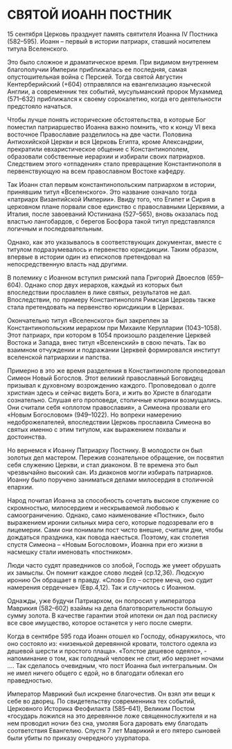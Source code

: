 # СВЯТОЙ ИОАНН ПОСТНИК

15 сентября Церковь празднует память святителя Иоанна IV Постника (582–595). Иоанн – первый в истории патриарх, ставший носителем титула Вселенского.

Это было сложное и драматическое время. При видимом внутреннем благополучии Империи приближалась ее последняя, самая опустошительная война с Персией. Тогда святой Августин Кентерберийский (+604) отправлялся на евангелизацию языческой Англии, а современник тех событий, мусульманский пророк Мухаммед (571–632) приближался к своему сорокалетию, когда его деятельности предстояло начаться.

Чтобы лучше понять исторические обстоятельства, в которые Бог поместил патриаршество Иоанна важно помнить, что к концу VI века восточное Православие разделилось на две части. Половина Антиохийской Церкви и вся Церковь Египта, кроме Александрии, прекратили евхаристическое общение с Константинополем, образовали собственные иерархии и избирали своих патриархов. Следствием этого «отпадения» стало превращение Константинополя в первенствующую на всем православном Востоке кафедру.

Так Иоанн стал первым константинопольским патриархом в истории, принявшим титул «Вселенского». Это название означало тогда «патриарх Византийской Империи». Ввиду того, что Египет и Сирия в церковном плане порвали свое единство с православными Церквями, а Италия, после завоеваний Юстиниана (527–565), вновь оказалась под властью лангобардов, с берегов Босфора такой титул представлялся логичным и последовательным.

Однако, как это указывалось в соответствующих документах, вместе с титулом подразумевалось и первенство юрисдикции. Таким образом, впервые в истории один из епископов претендовал на непосредственную власть над другими.

В полемику с Иоанном вступил римский папа Григорий Двоеслов (659–604). Однако спор двух иерархов, каждый из которых был впоследствии прославлен в лике святых, результатов не дал. Впоследствии, по примеру Константинополя Римская Церковь также стала претендовать на первенство юрисдикции в Церквах.

Окончательно титул «Вселенского» был закреплен за Константинопольским иерархом при Михаиле Керулларии (1043–1058). Этот патриарх, при котором в 1054 произошло разделение Церквей Востока и Запада, внес титул «Вселенский» в свою печать. Так во взаимном отчуждении и подражании Церквей формировался институт вселенской патриархии и папства.

Примерно в это же время разделения в Константинополе проповедовал Симеон Новый Богослов. Этот великий православный Боговидец призывал к духовному возрождению каждого. Проповедовал о долге христиан здесь и сейчас видеть Бога, и жить во Христе в благодати сознательно. Слушая его проповеди, столичные клирики возмущались. Они считали себя «оплотом православия», а Симеона прозвали его «Новым Богословом» (949–1022). Но вопреки намерению недоброжелателей, впоследствии Церковь прославила Симеона во святых именно с этим титулом, как выражением похвалы и достоинства.

Но вернемся к Иоанну Патриарху Постнику. В молодости он был золотых дел мастером. Пережив сознательное обращение, он посвятил себя служению Церкви, и стал диаконом. В те времена это был чрезвычайно высокий сан. Из диаконов могли избирать патриархов. Иоанну было поручено заниматься делами милосердия в столичной епархии.

Народ почитал Иоанна за способность сочетать высокое служение со скромностью, милосердием и нескрываемой любовью к самоограничению. Однако, само наименование «Постник», было выражением иронии сильных мира сего, которые подозревали его в лицемерии. Сами они понимали пост чисто внешне, считали дни, чтобы дождаться праздника, как повода наесться. Поэтому, как столетия спустя Симеона – «Новым Богословом», Иоанна при его жизни в насмешку стали именовать «постником».

Люди часто судят праведников со злобой, Господь же умеет обрушать их замыслы. Он помнит каждое слово людей (ср.12,36). Людскую иронию Он обращает в правду. «Слово Его – острее меча, оно судит намерения сердечные» (Евр.4,12). Так и случилось с Иоанном.

Однажды, уже будучи Патриархом, он попросил у императора Маврикия (582–602) взаймы на дела благотворительности большую сумму золота. В качестве гарантии этой ипотеки он дал под расписку все свое имущество, которое останется у него после смерти.

Когда в сентябре 595 года Иоанн отошел ко Господу, обнаружилось, что оно состояло из: «низенькой деревянной кровати, толстого одеяла из дешевой шерсти и простого плаща». «Толстое дешевое одеяло», - напоминание о том, как голодный человек не спит, ибо мерзнет ночами …. Так сделалось очевидным, что пост Иоанна был интегральным. Он не имел ничего общего с едой, но в благодати облекал его праведностью.

Император Маврикий был искренне благочестив. Он взял эти вещи к себе во дворец. По свидетельству современника тех событий, Церковного Историка Феофилакта (585–641), Великим Постом «государь ложился на это деревянное ложе священнослужителя и на нем проводил ночи» без сна, умоляя Бога даровать ему благодать соответствия Евангелию. Спустя 7 лет Маврикий и его пятеро сыновей были убиты по приказу очередного узурпатора.
